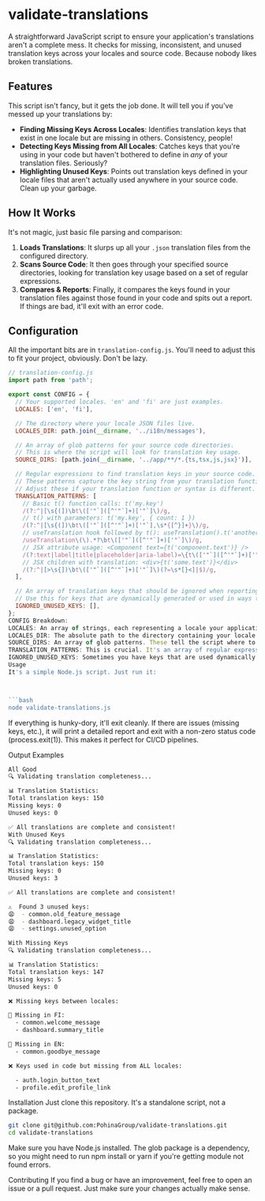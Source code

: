 # validate-translations

A straightforward JavaScript script to ensure your application's translations aren't a complete mess. It checks for missing, inconsistent, and unused translation keys across your locales and source code. Because nobody likes broken translations.

## Features

This script isn't fancy, but it gets the job done. It will tell you if you've messed up your translations by:

*   **Finding Missing Keys Across Locales**: Identifies translation keys that exist in one locale but are missing in others. Consistency, people!
*   **Detecting Keys Missing from All Locales**: Catches keys that you're using in your code but haven't bothered to define in *any* of your translation files. Seriously?
*   **Highlighting Unused Keys**: Points out translation keys defined in your locale files that aren't actually used anywhere in your source code. Clean up your garbage.

## How It Works

It's not magic, just basic file parsing and comparison:

1.  **Loads Translations**: It slurps up all your `.json` translation files from the configured directory.
2.  **Scans Source Code**: It then goes through your specified source directories, looking for translation key usage based on a set of regular expressions.
3.  **Compares & Reports**: Finally, it compares the keys found in your translation files against those found in your code and spits out a report. If things are bad, it'll exit with an error code.

## Configuration

All the important bits are in `translation-config.js`. You'll need to adjust this to fit your project, obviously. Don't be lazy.

```javascript
// translation-config.js
import path from 'path';

export const CONFIG = {
  // Your supported locales. 'en' and 'fi' are just examples.
  LOCALES: ['en', 'fi'],

  // The directory where your locale JSON files live.
  LOCALES_DIR: path.join(__dirname, '../i18n/messages'),

  // An array of glob patterns for your source code directories.
  // This is where the script will look for translation key usage.
  SOURCE_DIRS: [path.join(__dirname, '../app/**/*.{ts,tsx,js,jsx}')],

  // Regular expressions to find translation keys in your source code.
  // These patterns capture the key string from your translation function calls.
  // Adjust these if your translation function or syntax is different.
  TRANSLATION_PATTERNS: [
    // Basic t() function calls: t('my.key')
    /(?:^|[\s{(])\bt\(['"`]([^'"`]+)['"`]\)/g,
    // t() with parameters: t('my.key', { count: 1 })
    /(?:^|[\s{(])\bt\(['"`]([^'"`]+)['"`],\s*{[^}]+}\)/g,
    // useTranslation hook followed by t(): useTranslation().t('another.key')
    /useTranslation\(\).*?\bt\(['"`]([^'"`]+)['"`]\)/g,
    // JSX attribute usage: <Component text={t('component.text')} />
    /(?:text|label|title|placeholder|aria-label)=\{t\(['"`]([^'"`]+)['"`]\)\}/g,
    // JSX children with translation: <div>{t('some.text')}</div>
    /(?:^|[>\s{])\bt\(['"`]([^'"`]+)['"`]\)(?=\s*[}<]|$)/g,
  ],

  // An array of translation keys that should be ignored when reporting unused keys.
  // Use this for keys that are dynamically generated or used in ways the regex can't catch.
  IGNORED_UNUSED_KEYS: [],
};
CONFIG Breakdown:
LOCALES: An array of strings, each representing a locale your application supports (e.g., ['en', 'fr', 'de']).
LOCALES_DIR: The absolute path to the directory containing your locale JSON files (e.g., en.json, fi.json).
SOURCE_DIRS: An array of glob patterns. These tell the script where to look for your application's source code files (.js, .jsx, .ts, .tsx, etc.) that might contain translation calls.
TRANSLATION_PATTERNS: This is crucial. It's an array of regular expressions. Each regex should be designed to capture the translation key string from your code. The script expects the key to be in the first capturing group (match[1]). Adjust these if your translation library or syntax differs.
IGNORED_UNUSED_KEYS: Sometimes you have keys that are used dynamically or in ways the regex can't detect. Add those keys here to prevent them from being reported as "unused."
Usage
It's a simple Node.js script. Just run it:



```bash
node validate-translations.js
```
If everything is hunky-dory, it'll exit cleanly. If there are issues (missing keys, etc.), it will print a detailed report and exit with a non-zero status code (process.exit(1)). This makes it perfect for CI/CD pipelines.

Output Examples
```bash
All Good
🔍 Validating translation completeness...

📊 Translation Statistics:
Total translation keys: 150
Missing keys: 0
Unused keys: 0

✅ All translations are complete and consistent!
With Unused Keys
🔍 Validating translation completeness...

📊 Translation Statistics:
Total translation keys: 150
Missing keys: 0
Unused keys: 3

✅ All translations are complete and consistent!

⚠️  Found 3 unused keys:
😩  - common.old_feature_message
😩  - dashboard.legacy_widget_title
😩  - settings.unused_option

With Missing Keys
🔍 Validating translation completeness...

📊 Translation Statistics:
Total translation keys: 147
Missing keys: 5
Unused keys: 0

❌ Missing keys between locales:

📝 Missing in FI:
  - common.welcome_message
  - dashboard.summary_title

📝 Missing in EN:
  - common.goodbye_message

❌ Keys used in code but missing from ALL locales:

  - auth.login_button_text
  - profile.edit_profile_link
```

Installation
Just clone this repository. It's a standalone script, not a package.



```bash
git clone git@github.com:PohinaGroup/validate-translations.git
cd validate-translations
```
Make sure you have Node.js installed. The glob package is a dependency, so you might need to run npm install or yarn if you're getting module not found errors.

Contributing
If you find a bug or have an improvement, feel free to open an issue or a pull request. Just make sure your changes actually make sense.

